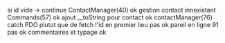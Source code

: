 si id vide -> continue ContactManager(40) ok
gestion contact innexistant Commands(57) ok
ajout __toString pour contact ok
contactManager(76) catch PDO plutot que de fetch l'id en premier lieu pas ok
pareil en ligne 91 pas ok
commentaires et typage ok